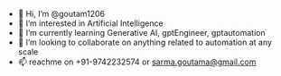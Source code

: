 - 👋 Hi, I’m @goutam1206
- 👀 I’m interested in Artificial Intelligence
- 🌱 I’m currently learning Generative AI, gptEngineer, gptautomation
- 💞️ I’m looking to collaborate on anything related to automation at any scale
- 📫 reachme on +91-9742232574 or sarma.goutama@gmail.com

<!---
goutam1206/goutam1206 is a ✨ special ✨ repository because its `README.md` (this file) appears on your GitHub profile.
You can click the Preview link to take a look at your changes.
--->
